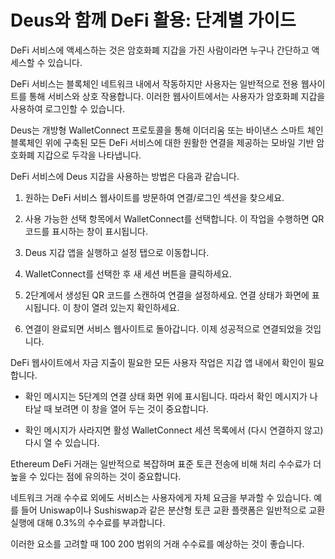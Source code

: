 # Deus와 함께 DeFi 활용: 단계별 가이드

DeFi 서비스에 액세스하는 것은 암호화폐 지갑을 가진 사람이라면 누구나 간단하고 액세스할 수 있습니다.

DeFi 서비스는 블록체인 네트워크 내에서 작동하지만 사용자는 일반적으로 전용 웹사이트를 통해 서비스와 상호 작용합니다. 이러한 웹사이트에서는 사용자가 암호화폐 지갑을 사용하여 로그인할 수 있습니다.

Deus는 개방형 WalletConnect 프로토콜을 통해 이더리움 또는 바이낸스 스마트 체인 블록체인 위에 구축된 모든 DeFi 서비스에 대한 원활한 연결을 제공하는 모바일 기반 암호화폐 지갑으로 두각을 나타냅니다.

DeFi 서비스에 Deus 지갑을 사용하는 방법은 다음과 같습니다.

1. 원하는 DeFi 서비스 웹사이트를 방문하여 연결/로그인 섹션을 찾으세요.

2. 사용 가능한 선택 항목에서 WalletConnect를 선택합니다. 이 작업을 수행하면 QR 코드를 표시하는 창이 표시됩니다.

3. Deus 지갑 앱을 실행하고 설정 탭으로 이동합니다.

4. WalletConnect를 선택한 후 새 세션 버튼을 클릭하세요.

5. 2단계에서 생성된 QR 코드를 스캔하여 연결을 설정하세요. 연결 상태가 화면에 표시됩니다. 이 창이 열려 있는지 확인하세요.

6. 연결이 완료되면 서비스 웹사이트로 돌아갑니다. 이제 성공적으로 연결되었을 것입니다.

DeFi 웹사이트에서 자금 지출이 필요한 모든 사용자 작업은 지갑 앱 내에서 확인이 필요합니다.

- 확인 메시지는 5단계의 연결 상태 화면 위에 표시됩니다. 따라서 확인 메시지가 나타날 때 보려면 이 창을 열어 두는 것이 중요합니다.

- 확인 메시지가 사라지면 활성 WalletConnect 세션 목록에서 (다시 연결하지 않고) 다시 열 수 있습니다.

Ethereum DeFi 거래는 일반적으로 복잡하며 표준 토큰 전송에 비해 처리 수수료가 더 높을 수 있다는 점에 유의하는 것이 중요합니다.

네트워크 거래 수수료 외에도 서비스는 사용자에게 자체 요금을 부과할 수 있습니다. 예를 들어 Uniswap이나 Sushiswap과 같은 분산형 토큰 교환 플랫폼은 일반적으로 교환 실행에 대해 0.3%의 수수료를 부과합니다.

이러한 요소를 고려할 때 $100~$200 범위의 거래 수수료를 예상하는 것이 좋습니다.
